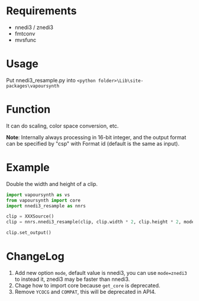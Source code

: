 # Requirements

- nnedi3 / znedi3
- fmtconv
- mvsfunc

# Usage

Put nnedi3_resample.py into `<python folder>\Lib\site-packages\vapoursynth`

# Function

It can do scaling, color space conversion, etc.

**Note**: Internally always processing in 16-bit integer, and the output format can be specified by "csp" with Format id (default is the same as input).

# Example

Double the width and height of a clip.

```python
import vapoursynth as vs
from vapoursynth import core
import nnedi3_resample as nnrs

clip = XXXSource()
clip = nnrs.nnedi3_resample(clip, clip.width * 2, clip.height * 2, mode='znedi3')

clip.set_output()
```

# ChangeLog

1. Add new option `mode`, default value is nnedi3, you can use `mode=znedi3` to instead it, znedi3 may be faster than nnedi3.
2. Chage how to import core because `get_core` is deprecated.
3. Remove `YCOCG` and `COMPAT`, this will be deprecated in API4.